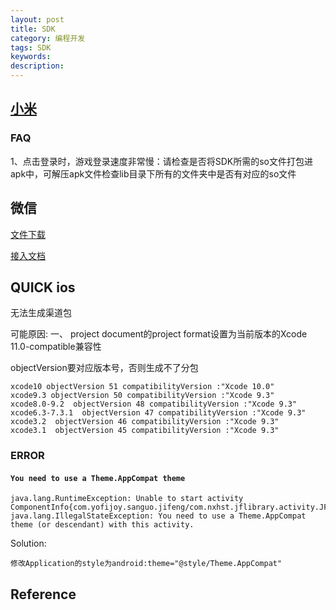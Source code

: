 ```yaml
---
layout: post
title: SDK
category: 编程开发
tags: SDK
keywords: 
description: 
---
```


## [小米](https://dev.mi.com/console/doc/detail?pId=1201)

### FAQ

1、点击登录时，游戏登录速度非常慢：请检查是否将SDK所需的so文件打包进apk中，可解压apk文件检查lib目录下所有的文件夹中是否有对应的so文件



## 微信

[文件下载](https://open.weixin.qq.com/cgi-bin/showdocument?action=dir_list&t=resource/res_list&verify=1&id=open1419319164&token=&lang=zh_CN)

[接入文档](https://open.weixin.qq.com/cgi-bin/showdocument?action=dir_list&t=resource/res_list&verify=1&id=1417694084&token=&lang=zh_CN)


## QUICK ios

无法生成渠道包

可能原因:
一、 project document的project format设置为当前版本的Xcode 11.0-compatible兼容性

objectVersion要对应版本号，否则生成不了分包
```
xcode10 objectVersion 51 compatibilityVersion :"Xcode 10.0"
xcode9.3 objectVersion 50 compatibilityVersion :"Xcode 9.3"
xcode8.0-9.2  objectVersion 48 compatibilityVersion :"Xcode 9.3"
xcode6.3-7.3.1  objectVersion 47 compatibilityVersion :"Xcode 9.3"
xcode3.2  objectVersion 46 compatibilityVersion :"Xcode 9.3"
xcode3.1  objectVersion 45 compatibilityVersion :"Xcode 9.3"
```

### ERROR

#### `You need to use a Theme.AppCompat theme`

```
java.lang.RuntimeException: Unable to start activity ComponentInfo{com.yofijoy.sanguo.jifeng/com.nxhst.jflibrary.activity.JFLoginActivity}: java.lang.IllegalStateException: You need to use a Theme.AppCompat theme (or descendant) with this activity.
```

Solution:
```
修改Application的style为android:theme="@style/Theme.AppCompat"
```

## Reference
